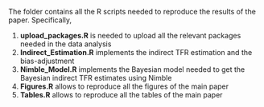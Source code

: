 The folder contains all the R scripts needed to reproduce the results of the paper. Specifically,

1. **upload_packages.R** is needed to upload all the relevant packages needed in the data analysis
2. **Indirect_Estimation.R** implements the indirect TFR estimation and the bias-adjustment
3. **Nimble_Model.R** implements the Bayesian model needed to get the Bayesian indirect TFR estimates using Nimble
4. **Figures.R** allows to reproduce all the figures of the main paper
5. **Tables.R** allows to reproduce all the tables of the main paper
